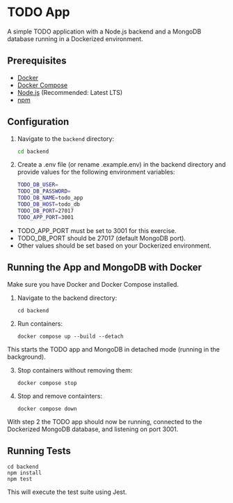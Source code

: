 # TODO App

A simple TODO application with a Node.js backend and a MongoDB database running in a Dockerized environment.

## Prerequisites

- [Docker](https://docs.docker.com/get-docker/)
- [Docker Compose](https://docs.docker.com/compose/install/)
- [Node.js](https://nodejs.org/) (Recommended: Latest LTS)
- [npm](https://www.npmjs.com/)

## Configuration

1. Navigate to the `backend` directory:
   ```bash
   cd backend

2. Create a .env file (or rename .example.env) in the backend directory and provide values for the following environment variables:
    ```bash
    TODO_DB_USER=
    TODO_DB_PASSWORD=
    TODO_DB_NAME=todo_app
    TODO_DB_HOST=todo_db
    TODO_DB_PORT=27017
    TODO_APP_PORT=3001
    
- TODO_APP_PORT must be set to 3001 for this exercise.
- TODO_DB_PORT should be 27017 (default MongoDB port).
- Other values should be set based on your Dockerized environment.

## Running the App and MongoDB with Docker

Make sure you have Docker and Docker Compose installed.

1. Navigate to the backend directory:
    ```
    cd backend

2. Run containers:
    ```
    docker compose up --build --detach
    
This starts the TODO app and MongoDB in detached mode (running in the background).

3. Stop containers without removing them:
    ```
    docker compose stop

4. Stop and remove containters:
    ```
    docker compose down

With step 2 the TODO app should now be running, connected to the Dockerized MongoDB database, and listening on port 3001.

## Running Tests
```
cd backend
npm install
npm test
```
This will execute the test suite using Jest.